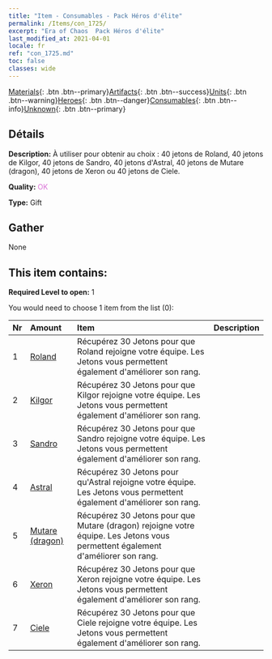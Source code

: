 ```yaml
---
title: "Item - Consumables - Pack Héros d'élite"
permalink: /Items/con_1725/
excerpt: "Era of Chaos  Pack Héros d'élite"
last_modified_at: 2021-04-01
locale: fr
ref: "con_1725.md"
toc: false
classes: wide
---
```

 [Materials](/fr/Items/){: .btn .btn--primary}[Artifacts](/fr/Items/Artifacts/){: .btn .btn--success}[Units](/fr/Items/Units/){: .btn .btn--warning}[Heroes](/fr/Items/Heroes/){: .btn .btn--danger}[Consumables](/fr/Items/Consumables/){: .btn .btn--info}[Unknown](/fr/Items/Unknown/){: .btn .btn--primary}

## Détails
 **Description:** À utiliser pour obtenir au choix : 40 jetons de Roland, 40 jetons de Kilgor, 40 jetons de Sandro, 40 jetons d'Astral, 40 jetons de Mutare (dragon), 40 jetons de Xeron ou 40 jetons de Ciele.

 **Quality:** <span style="color: #DA70D6">OK</span>

 **Type:** Gift

## Gather

  None

## This item contains:

 **Required Level to open:** 1

 You would need to choose 1 item from the list (0):

  | Nr | Amount |     Item    | Description |
  |:---|:-------|:------------|:-----------:|
  | 1 | [Roland](/fr/Items/her_362/) | Récupérez 30 Jetons pour que Roland rejoigne votre équipe. Les Jetons vous permettent également d'améliorer son rang. | 
  | 2 | [Kilgor](/fr/Items/her_374/) | Récupérez 30 Jetons pour que Kilgor rejoigne votre équipe. Les Jetons vous permettent également d'améliorer son rang. | 
  | 3 | [Sandro](/fr/Items/her_371/) | Récupérez 30 Jetons pour que Sandro rejoigne votre équipe. Les Jetons vous permettent également d'améliorer son rang. | 
  | 4 | [Astral](/fr/Items/her_388/) | Récupérez 30 Jetons pour qu'Astral rejoigne votre équipe. Les Jetons vous permettent également d'améliorer son rang. | 
  | 5 | [Mutare (dragon)](/fr/Items/her_390/) | Récupérez 30 Jetons pour que Mutare (dragon) rejoigne votre équipe. Les Jetons vous permettent également d'améliorer son rang. | 
  | 6 | [Xeron](/fr/Items/her_383/) | Récupérez 30 Jetons pour que Xeron rejoigne votre équipe. Les Jetons vous permettent également d'améliorer son rang. | 
  | 7 | [Ciele](/fr/Items/her_382/) | Récupérez 30 Jetons pour que Ciele rejoigne votre équipe. Les Jetons vous permettent également d'améliorer son rang. | 
